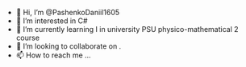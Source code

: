 - 👋 Hi, I’m @PashenkoDaniil1605
- 👀 I’m interested in  C#
- 🌱 I’m currently learning  I in university PSU physico-mathematical 2  course
- 💞️ I’m looking to collaborate on .
- 📫 How to reach me ...

<!---
PashenkoDaniil1605/PashenkoDaniil1605 is a ✨ special ✨ repository because its `README.md` (this file) appears on your GitHub profile.
You can click the Preview link to take a look at your changes.
--->
